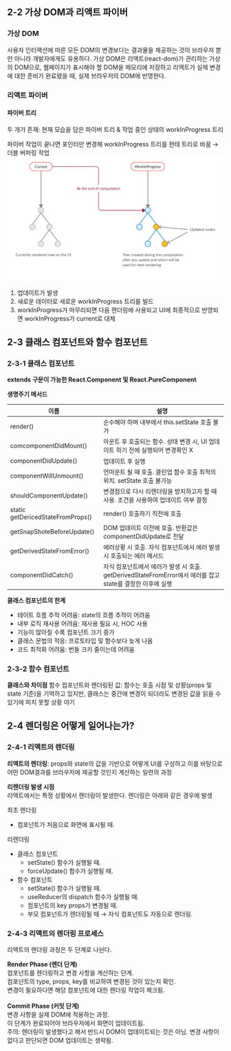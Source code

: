 ## 2-2 가상 DOM과 리액트 파이버

### 가상 DOM

사용자 인터랙션에 따른 모든 DOM의 변경보다는 결과물을 제공하는 것이 브라우저 뿐만 아니라 개발자에게도 유용하다. 가상 DOM은 리액트(react-dom)가 관리하는 가상의 DOM으로, 웹페이지가 표시해야 할 DOM을 메모리에 저장하고 리액트가 실제 변경에 대한 준비가 완료됐을 때, 실제 브라우저의 DOM에 반영한다.

### 리액트 파이버

#### 파이버 트리

두 개가 존재: 현재 모습을 담은 파이버 트리 & 작업 중인 상태의 workInProgress 트리

파이버 작업이 끝나면 포인터만 변경해 workInProgress 트리를 현태 트리로 바꿈 → 더블 버퍼링 작업
![alt text](image.png)

1. 업데이트가 발생
2. 새로운 데이터로 새로운 workInProgress 트리를 빌드
3. workInProgress가 마무리되면 다음 렌더링에 사용되고 UI에 최종적으로 반영되면 workInProgress가 current로 대체

## 2-3 클래스 컴포넌트와 함수 컴포넌트

### 2-3-1 클래스 컴포넌트

**extends 구문이 가능한 React.Component 및 React.PureComponent**

**생명주기 메서드**

| 이름                              | 설명                                                                                                       |
| --------------------------------- | ---------------------------------------------------------------------------------------------------------- |
| render()                          | 순수해야 하며 내부에서 this.setState 호출 불가                                                             |
| comcomponentDidMount()            | 마운트 후 호출되는 함수. 상태 변경 시, UI 업데이트 하기 전에 실행되어 변경확인 X                           |
| componentDidUpdate()              | 업데이트 후 실행                                                                                           |
| componentWillUnmount()            | 언마운트 될 때 호출. 클린업 함수 호출 최적의 위치. setState 호출 불가능                                    |
| shouldComponentUpdate()           | 변경점으로 다시 리렌더링을 방지하고자 할 때 사용. 조건을 사용하여 업데이트 여부 결정                       |
| static getDericedStateFromProps() | render() 호출하기 직전에 호출                                                                              |
| getSnapShoteBeforeUpdate()        | DOM 업데이트 이전에 호출. 반환값은 componentDidUpdate로 전달                                               |
| getDerivedStateFromError()        | 에러상황 시 호출. 자식 컴포넌트에서 에러 발생 시 호출되는 에러 메서드                                      |
| componentDidCatch()               | 자식 컴포넌트에서 에러가 발생 시 호출. getDerivedStateFromError에서 에러를 잡고 state를 결정한 이후에 실행 |

**클래스 컴포넌트의 한계**

- 테이트 흐름 추적 어려움: state의 흐름 추적이 어려움
- 내부 로직 재사용 어려움: 재사용 필요 시, HOC 사용
- 기능이 많아질 수록 컴포넌트 크기 증가
- 클래스 문법의 적응: 프로토타입 및 함수보다 늦게 나옴
- 코드 최적화 어려움: 번들 크키 줄이는데 어려움

### 2-3-2 함수 컴포넌트

**클래스와 차이점**
함수 컴포넌트와 렌더링된 값: 함수는 호출 시점 및 상황(props 및 state 기준)을 기억하고 있지만, 클래스는 중간에 변경이 되더라도 변경된 값을 읽을 수 있기에 피치 못할 상황 야기

## 2-4 렌더링은 어떻게 일어나는가?

### 2-4-1 리액트의 렌더링

**리액트의 렌더링**: props와 state의 값을 기반으로 어떻게 UI를 구성하고 이를 바탕으로 어떤 DOM결과를 브라우저에 제공할 것인지 계산하는 일련의 과정

**리렌더링 발생 시점** <br/>
리액트에서는 특정 상황에서 렌더링이 발생한다. 렌더링은 아래와 같은 경우에 발생

최초 렌더링

- 컴포넌트가 처음으로 화면에 표시될 때.

리렌더링

- 클래스 컴포넌트
  - setState() 함수가 실행될 때.
  - forceUpdate() 함수가 실행될 때.
- 함수 컴포넌트
  - setState() 함수가 실행될 때.
  - useReducer의 dispatch 함수가 실행될 때.
  - 컴포넌트의 key props가 변경될 때.
  - 부모 컴포넌트가 렌더링될 때 → 자식 컴포넌트도 자동으로 렌더링.

### 2-4-3 리액트의 렌더링 프로세스

리액트의 렌더링 과정은 두 단계로 나뉜다.

**Render Phase (렌더 단계)** <br/>
컴포넌트를 렌더링하고 변경 사항을 계산하는 단계.<br/>
컴포넌트의 type, props, key를 비교하여 변경된 것이 있는지 확인.<br/>
변경이 필요하다면 해당 컴포넌트에 대한 렌더링 작업이 체크됨.
<br/><br/>
**Commit Phase (커밋 단계)** <br/>
변경 사항을 실제 DOM에 적용하는 과정.<br/>
이 단계가 완료되어야 브라우저에서 화면이 업데이트됨.<br/>
주의: 렌더링이 발생했다고 해서 반드시 DOM이 업데이트되는 것은 아님. 변경 사항이 없다고 판단되면 DOM 업데이트는 생략됨.
